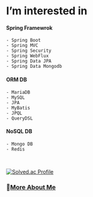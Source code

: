 # I’m interested in


#### **Spring Framewrok**
    - Spring Boot
    - Spring MVC
    - Spring Security   
    - Spring WebFlux
    - Spring Data JPA
    - Spring Data Mongodb
    
#### **ORM DB**
    - MariaDB
    - MySQL
    - JPA
    - MyBatis
    - JPQL
    - QueryDSL  
    
#### **NoSQL DB**
    - Mongo DB
    - Redis
    
<br/>

[![Solved.ac Profile](http://mazassumnida.wtf/api/generate_badge?boj=sju3358)](https://solved.ac/sju3358)  

### **🤔[More About Me](https://sju3358.notion.site/d22c19717d344764ad15a74bd90a0db0?pvs=4)**
